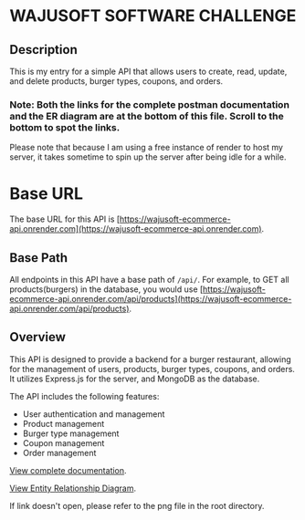 # WAJUSOFT SOFTWARE CHALLENGE

## Description

This is my entry for a simple API that allows users to create, read, update, and delete products, burger types, coupons, and orders.

### Note: Both the links for the complete postman documentation and the ER diagram are at the bottom of this file. Scroll to the bottom to spot the links. 

Please note that because I am using a free instance of render to host my server, it takes sometime to spin up the server after being idle for a while.

# Base URL

The base URL for this API is [https://wajusoft-ecommerce-api.onrender.com](https://wajusoft-ecommerce-api.onrender.com).

## Base Path

All endpoints in this API have a base path of `/api/`.
For example, to GET all products(burgers) in the database, you would use [https://wajusoft-ecommerce-api.onrender.com/api/products](https://wajusoft-ecommerce-api.onrender.com/api/products).

## Overview

This API is designed to provide a backend for a burger restaurant, allowing for the management of users, products, burger types, coupons, and orders. It utilizes Express.js for the server, and MongoDB as the database.

The API includes the following features:

- User authentication and management
- Product management
- Burger type management
- Coupon management
- Order management

[View complete documentation](https://documenter.getpostman.com/view/31816174/2sA3BoZWTU).

[View Entity Relationship Diagram](https://viewer.diagrams.net/?tags=%7B%7D&highlight=0000ff&edit=_blank&layers=1&nav=1&title=ER.drawio#R7Z1tc9o4F4Z%2FTT6m4xfMy8eQNLvZtttO053u82nHwQp4a2zWiCb01z8ySDYgYSwCtvA5O51ZMMY40i1d0i2d4yv3dvr6W%2BrPJp%2BSgERXjhW8Xrl3V47jWJ0B%2B192ZLk%2BYjt9b31knIYBP1YceAx%2FEX7Q4kcXYUDmWyfSJIloONs%2BOErimIzo1jE%2FTZOX7dOek2j7V2f%2BmEgHHkd%2BJB%2F9HgZ0wo%2Fa3UHxwe8kHE%2F4T%2Fed3vqDJ3%2F0Y5wmi5j%2F3pXjPq%2F%2BW3889cW1%2BB86n%2FhB8rJxyH1%2F5d6mSULXr6avtyTKClcU2%2Fp793s%2Bze87JTGt9IXOr98frT%2Fim3Hy5z9%2FfPj39br79bqzvspPP1rw8vhrTlJ%2Bw3QpCond%2Byx7Sf2n7NBwTv2U8rp0LXaA1Q71w5h91b2zV%2B%2BjyJ%2FNw9Xp6yOTMAo%2B%2BstkQcWFxLvhc%2FhKgq%2FrqszOZbX6kV0se5td%2FJld%2FJHfTPaxH4XjmL0esb88%2B8VhSubsXj76c8rPmNBpxF%2BOUz8I2Ym3SZRkdxcnMVn9ZBSJQ6zm7u%2F7lpX91vwHoaOJuOdF%2BpPch5SG8Zgf%2Bjccj1c3wupvKFcBr5WfJKXkdeMQr5LfSDIlNF2yU%2FinHa4O3nw8%2FvZlQ4p9fmyyoULX5Qd9Lv9xfuVCAuwFV4GGIjxJEeVq%2BJppejhJ0vBXpoGI19mmQlbvX8Jp5MesKfnBzqFhsuo8rJ1a4RW1raTspCBNZt%2F8dEwoPzBLwpiuysEbsn%2BsZG6td96Vx%2B71lr23i%2FfsX3Z6ytQQz2nKFJtdgzDhvJBMPEOazPhFI%2FIsrp%2Fycs9ePyWUJlMuBkX9lzWyw6LgKnCrquBcIuhKIvjyYa8M2N9PQz%2F6ynpnP141jiHvrP2i0hQ1qyzrvHx3C363E0hYcT5Hqw51EgYBYR3C8GUSUvI480fZSS8MWNtdQcXq8ipX10b9uJrVwy9WFJr21fyIdX6xT1n7YQyaS3We3%2BfxMuhJMlgwOjzcNSwF0f%2Bvzx3OWYWzDvrj%2BpvdHa14hmjldX%2FT9k6qnUqXq0E8fQRJJZBYZwRJt2mQDKqLoJ6%2BgwShuN55KdKvXFdtp4iY6W2I4DlMWStxrNifEtNhYoJEwMHDtiXNID3qpsegaXrYDlh82NWdhNbzw5VUEPmIDx2JwOOHbGwiP%2Brmh%2B00DhANN7NtAKleXa0HiGxnkqkfRoDRUV0c4NAx0PAsEB3nQkflhbCzocOSbQso7MibALLDtmQnYpo8hRHgiYeGPMDRw7Y0PAvEx7nw0W8eH7JrAQUfRRtAftiW7ESkCWR66KgDID5w2bx5fOSbUxvEB9yV86INID5sxeK5HwQpmc8hEwRXzvcXjov%2BlQEE6TROkI7cc9w3vYm3Poa4aGEVSpAtrJdwPonCOTV%2FL68ZGoGHEQsDQQzASK9xjFjy4ikYiFgYClKUhRwMEs6HUTL6QQLADNGQCDiGOJ6GB44MORNDXKtphjie7IHDmYoUrQAp4njyqHLEqhvyNERHH%2BAQYsujjs9p0K4MBZl4xZf9BU129NxkdgJXcEKsq1dlST5xOf2EBBfIqo0pdEaxvcrCMCVDgS273IBSFNi4QpbjU7a5k4wQ5g8p6stSoCEXcCMMRzbHkSdvnKPq86TxRAWi1mFOUTHYNC8K2bJ6oGQ6Nx8nRsgDHj4w0NQAfDSeqcCBG2jqYKBpXhTyWilNsjYOFx0YaLq%2FbGRvE9FROzqaT1LgaDiabWNH9epqPTtkQ3PmL6dZ%2BTnWQ0xXL8BipLpOwGHE7uOKiAkcaT5jQV%2FuQuB4WEUzQJbYYj68uc0iWcyS%2BE%2FYGdM0NAKPIwNcCTGBI82nLhjIayFgKDLApZCiLOS1kDVFbmazKAS97VtDJgBBgmsiBoDEgCQGA7irIkUjQJDYA3ldhLVtuoCcw0BDHwAJgksjJhCk%2BSQGA9nbBGRpDXB5pCgL2dy8jIeRmaEPcAwRP7kZIJAmwWK0fxntQmOHTAgU6ovAoKV4X5Ecg3Ohw0U3s9oQQqPDydvU5cQJubKXCShOyEU3My8K2cycrXnwYLyRWV%2BkkIZg4I0o0NY8%2BaRUnyiNRwq5cE1NFz3NvChkSxP20%2Bg0tAGPHGhnGkCOxoOEXLgbvV10MvOikI3MgMxHaTijYRIDBgiamXvLRpHLGQFSO0CaDxVSZHKGQpBO9epqO0E6sqc5S8MR4MmHhjjAscPuYCZvE%2BDRfHxQR%2FYsAG2m6GAy76IsFMm843HKKoMVIugtFRoqAUgSjDQ1gSTNRwh1AD%2BdroNxpnlZiI5pQwfPxKeLFHRwkIZC4DGkJ0sGGVI7QwwIDurB9bKKRoAMsXuym%2FXfwo9pSJeAGaKhEIAMwecKmcCQ5sODepAfLFQ0A6SI3ZNN7tTPAh5Au1kaCgFIEY0nWyJFzkaR5h9x2tPYntc6hnQrV1j7GSLb2%2FMkguxkaagDID80THDkx7n40fzjTfNfA8mPQeUKaz0%2F%2BrKjmUVuQ%2BZHdXWA44djaXQbyI%2Bz8aPxEHXHkvsNOC5W0QyQII4lr4U8LVjzS78tZwSyk6WjEngkUWzDQJLUT5LGQ9MdD%2B6aetEIkCOOJ3MkCAlr3csvKXkmrCghR4voSAUcTDry2vrtKul3OVF26HGhadPSrFhJzjqdJGqsNIKVWPcwRltxghycLtdV10nyKMXTRx9iApxqwwydyLXqK7SmpFRTxJMBSqnWwRw4eVHIC%2BiX85Sh%2BnKqaSgG3GgDZ64VkaIxc9VHSuMTV8DzVpy2FkWhmrXOGVIgP%2FoU56olZYP7wA2gR%2BN51TyNeWnb6IFbwPOikKel5HUWpgTwU4Y05AEPHvLs9YGS6X61tMjnrPvxEPkmC46MjuXJMhsodJGD5PTQwJysJzczverbhUvMTJUOzjd2kPd8AzIzPUzLmheFvJt7hQPzd93U52RqyKVkONE97XCiyuVq0I%2B4DeTJ6eai%2BjxROZm18qQLeS9n3gYQJ13ZyxSPGzIeKEYIBB5A0Mw0ACAqM7NegMA1M7toZuZFIZuZmBRJQx%2Fw6IHJLAygh%2FIJEfXiA24uiy6mssiLQpHJAnQksoY2wKHD7stzVWRH%2FexQPSCiVnbYfY0paMvgUTQCpIfdl%2Beg88UTTbKmDhYhOgoBx5CuvHo2XAWus2NZ7Ho5T65wU8URmyp6YrLBAeJV3cY9OBdAMLd7xYGEzsi1egodUwLEFJndAe2pwNzuRVHIE4tLSmdS38YKzPZeUja4Lnby2ak%2BVBoPEVOkem%2B4%2F6htbop53ouikNfFaEgjwM4mpnjfXzaOpUhmwgRRzg%2BcjV4dMRt1Xd40BTCqhoWdb4u%2FY2HCkpPPR4s2dTkTUscCnbKkaAc4gHAsRdISVt84Gz1OLwDHFBg4dvL56BFQaXxC6ljyJgs4W%2F2LZoBMcSx59YuV8dR8ppihD3gMEU%2FfRYY0ypDGM5c4NtzEV0UjQII4trxSBny7jY48AAIEF8VMAIhyv3%2FNBIG7Lla0AiQI65rUBLl5Zr99Bz6Noo5W4OFEkQsLcdIATlQhADU%2FQUZ2NwGZWhpRG60HiiIz1mJOUtCmloY%2B2gyRl0%2Bd%2F16fXboc%2FLX4QAbT8c3TP9e2pAsSjIlYsWK97yQZJ7EfvS%2BO7jxvpTjnY7KSxGqfAqF0yZHiL2iyXXHkNaR%2Fi26Cvf5f9vqdx9%2FdvW58dCdww%2Bo4Xf4tLpC92fhW9rb42uqd%2BN4KbjdpulLW%2B69Mu9%2BST368FB%2Fdh1GUfzFQn8g%2B2DiNrnj2haQhK3ySPq6lXFyD%2F9m2t4PW1QGFZnkNJIt0REpk7PI%2Bngqc7jtRrLFkFVkq9pREPg1%2Fkq37eAuclApzm1SYXYPCdmUjCUaliWqKPKF8vKryEVc0RD6di%2BugrDfIZ%2BrHweeKEirR1C%2BSJntFdbyG7H6%2FoojE01MMEZF3cX3QW0S0H13lPVEhvl3J7EWefeJOqqK87EHPKH11295Jycw6NH7a6oL0OrPj9SMicg5DzjJrkDRou4DaNkiyzOqAxLJbewVUtQfaFELpTE2SzUGJHq8rRzzS4bCwhFlhirDkrQ7fw%2FkkCucYj3F1%2BniM7s4jF67tTo3pAdQKkDc5lNc81FUGtSVZ3qqMjMZQ37K8d6GdwRjljQDUEoO6KOStCy%2BcCOavMpwlHOOtioG36CDvekCkVF%2B4PhFS6ozFUN%2ByvH%2BhlavW5W0AiWLLuxdgPXXhrQKBB5C%2BpAvT7Y5r653FhL7lediue8D1WL3LDYxN7GmZsSo3Q%2BV%2FiLedN7kdtsvtzE23o3SQZIrZ0agNW%2Fs60Rssennl6OiVxtLO76Bf5pq10Ch2lm8%2Bjy4ep2xUQUr28aJhdrRhZlvi2V18VJtvqT6YwcQ517jWkT1TnN680THLG9blOGai1mE6ZhpNue3zG0e2TsMcCuZPcerzzI7IXwVmyuNgVqyTe2b6UGncM3M0rNOWOWYOyHxY6qKQndPYn8LIp%2FlWbcAjB6a%2BMoAcdWYtUd%2ByHBkGhhwgs16pi0JOekXLnvTSfnJgxqu9ZSN%2B8oKWWc4aHVhqie%2FG8cimuqzIqna4OPFwYESHzw%2Fq98M%2FkF%2Bd7tPTj8nNQ5SO%2FM%2Bd79G3a9kJTf2VG4xWuMoKlzohhVxKrHCxV1RMVqvOVvP%2B5uT1L1ugOPQsd8IPSGB%2FKzPCCFfeXpt3jh5TXU7rh57KP1s2MNcsAOSAn1AtbR6MKssB94zquhinR0md9rfy9jQyXl2Wh3FMXXkwOSLbmVmbNp0hJigDHDM0LE9kxpmYUafxrbw92fEEzIw%2BTGYoUvePkum0bFMmRG7sUQc4boguAsHRIDhqTdOtloHsXLUmQO0oKwKoc6XYe9fypKqnVAc4eohQXAwj0gwjUkeyrQtzZ0HzyMi0niIPj47rWs%2BqqdNovsKj1t01BaSTr1Jr4X1%2F3iZdAZUODA8uxO9xYCrrh3%2F1SzaoK%2FrQfN%2FZjh8rrsATXq2%2FVIiQFY%2B%2F3DiNDxX3%2Fsygt%2F0zvYG3ebmD53f5%2B33nX%2B8uVGuev3077MX6D6zYibO3aZLQzdMZBSefkoBkZ%2Fwf#%7B%22pageId%22%3A%223zrxKgcNgWnYmIpRc7oD%22%7D).

If link doesn't open, please refer to the png file in the root directory. 